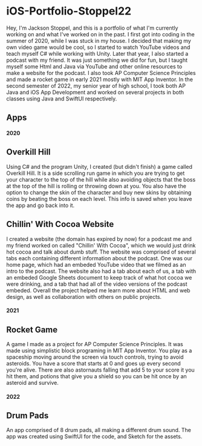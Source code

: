 # iOS-Portfolio-Stoppel22
Hey, I'm Jackson Stoppel, and this is a portfolio of what I'm currently working on and what I've worked on in the past. I first got into coding in the summer of 2020, while I was stuck in my house. I decided that making my own video game would be cool, so I started to watch YouTube videos and teach myself C# while working with Unity. Later that year, I also started a podcast with my friend. It was just something we did for fun, but I taught myself some Html and Java via YouTube and other online resources to make a website for the podcast. I also took AP Computer Science Principles and made a rocket game in early 2021 mostly with MIT App Inventor. In the second semester of 2022, my senior year of high school, I took both AP Java and iOS App Development and worked on several projects in both classes using Java and SwiftUI respectively. 
## Apps
#### 2020
## Overkill Hill
Using C# and the program Unity, I created (but didn't finish) a game called Overkill Hill. It is a side scrolling run game in which you are trying to get your character to the top of the hill while also avoiding objects that the boss at the top of the hill is rolling or throwing down at you. You also have the option to change the skin of the character and buy new skins by obtaining coins by beating the boss on each level. This info is saved when you leave the app and go back into it.
## Chillin' With Cocoa Website
I created a website (the domain has expired by now) for a podcast me and my friend worked on called "Chillin' With Cocoa", which we would just drink hot cocoa and talk about dumb stuff. The website was comprised of several tabs each containing different information about the podcast. One was our home page, which had an embeded YouTube video that we filmed as an intro to the podcast. The website also had a tab about each of us, a tab with an embeded Google Sheets document to keep track of what hot cocoa we were drinking, and a tab that had all of the video versions of the podcast embeded. Overall the project helped me learn more about HTML and web design, as well as collaboration with others on public projects.
#### 2021
## Rocket Game
A game I made as a project for AP Computer Science Principles. It was made using simplistic block programing in MIT App Inventor. You play as a spaceship moving around the screen via touch controls, trying to avoid asteroids. You have a score that starts at 0 and goes up every second you're alive. There are also astornauts falling that add 5 to your score it you hit them, and potions that give you a shield so you can be hit once by an asteroid and survive.
#### 2022
## Drum Pads
An app comprised of 8 drum pads, all making a different drum sound. The app was created using SwiftUI for the code, and Sketch for the assets.
